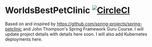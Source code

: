 # WorldsBestPetClinic [![CircleCI](https://circleci.com/gh/mpq1990/WorldsBestPetClinic/tree/master.svg?style=svg)](https://circleci.com/gh/mpq1990/WorldsBestPetClinic/tree/master)

Based on and inspired by https://github.com/spring-projects/spring-petclinic and John Thompson's Spring Framework Guru Course.
I will update project details with details here soon.
I will also add Kubernetes deployments here.

